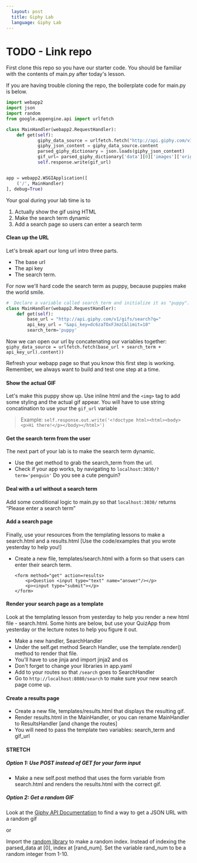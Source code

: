```yaml
---
  layout: post
  title: Giphy Lab
  language: Giphy Lab
---
```

# TODO - Link repo
First clone this repo so you have our starter code. You should be familiar with the contents of main.py after today's lesson.

If you are having trouble cloning the repo, the boilerplate code for main.py is below.
```python
import webapp2
import json
import random
from google.appengine.api import urlfetch

class MainHandler(webapp2.RequestHandler):
    def get(self):
            giphy_data_source = urlfetch.fetch("http://api.giphy.com/v1/gifs/search?q=+ryan+goslin&api_key=dc6zaTOxFJmzC&limit=10")
            giphy_json_content = giphy_data_source.content
            parsed_giphy_dictionary = json.loads(giphy_json_content)
            gif_url= parsed_giphy_dictionary['data'][0]['images']['original']['url']
            self.response.write(gif_url)


app = webapp2.WSGIApplication([
    ('/', MainHandler)
], debug=True)

```

Your goal during your lab time is to

1. Actually show the gif using HTML
2. Make the search term dynamic
3. Add a search page so users can enter a search term

#### Clean up the URL
Let's break apart our long url intro three parts.
* The base url
* The api key
* The search term.

For now we'll hard code the search term as puppy, because puppies make the world smile.
```python
#  Declare a variable called search_term and initialize it as "puppy".
class MainHandler(webapp2.RequestHandler):
    def get(self):
        base_url = "http://api.giphy.com/v1/gifs/search?q="
        api_key_url = "&api_key=dc6zaTOxFJmzC&limit=10"
        search_term='puppy'
```
Now we can open our url by concatenating our variables together:
`giphy_data_source = urlfetch.fetch(base_url + search_term + api_key_url).content))`

Refresh your webapp page so that you know this first step is working. Remember, we always want to build and test one step at a time.

####  Show the actual GIF
Let's make this puppy show up. Use inline html and the `<img>` tag to add some styling and the actual gif appear. You will have to use string concatination to use your the `gif_url` variable
> Example: `self.response.out.write('<!doctype html><html><body><p>Hi there!</p></body></html>')`


####  Get the search term from the user

The next part of your lab is to make the search term dynamic.

* Use the get method to grab the search_term from the url.
* Check if your app works, by navigating to `localhost:3030/?term='penguin'` Do you see a cute penguin?




####  Deal with a url without a search term
Add some conditional logic to main.py so that  `localhost:3030/` returns “Please enter a search term”

####  Add a search page

Finally, use your resources from the templating lessons to make a search.html and a results.html [Use the code/examples that you wrote yesterday to help you!]

* Create a new file, templates/search.html with a form so that users can enter their search term.

    ```
    <form method="get" action=results>
		<p>Question <input type="text" name="answer"/></p>
		<p><input type="submit"></p>
	</form>
   ```

####  Render your search page as a template
Look at the templating lesson from yesterday to help you render a new html file - search.html. Some hints are below, but use your QuizApp from yesterday or the lecture notes to help you figure it out.
* Make a new handler, SearchHandler
* Under the self.get method Search Handler, use the template.render() method to render that file.
* You'll have to use jinja and import jinja2 and os
* Don't forget to change your libraries in app.yaml
* Add to your routes so that `/search` goes to SearchHandler
* Go to `http://localhost:8080/search` to make sure your new search page come up.

####  Create a results page
* Create a new file, templates/results.html that displays the resulting gif.
* Render results.html in the MainHandler, or you can rename MainHandler to ResultsHandler [and change the routes]
* You will need to pass the template two variables: search_term and gif_url



####  STRETCH
##### Option 1: Use POST instead of GET for your form input
* Make a new self.post method that uses the form variable from search.html and renders the results.html with the correct gif.

##### Option 2: Get a random GIF
Look at the [Giphy API Documentation](https://github.com/giphy/GiphyAPI) to find a way to get a JSON URL with a random gif

or

Import the [random library](https://docs.python.org/2/library/random.html) to make a random index. Instead of indexing the parsed_data at [0], index at [rand\_num]. Set the variable rand_num to be a random integer  from 1-10.
